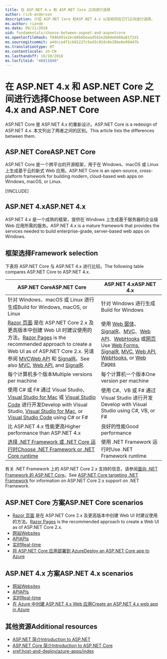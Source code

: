 ```yaml
---
title: 在 ASP.NET 4.x 和 ASP.NET Core 之间进行选择
author: rick-anderson
description: 介绍 ASP.NET Core 和ASP.NET 4.x 以及如何在它们之间进行选择。
ms.author: riande
ms.date: 09/11/2018
uid: fundamentals/choose-between-aspnet-and-aspnetcore
ms.openlocfilehash: f046491e2ec68b6beaad581e2b04e6688a81f2d1
ms.sourcegitcommit: a4dcca4f1cb81227c5ed3c92dc0e28be6e99447b
ms.translationtype: HT
ms.contentlocale: zh-CN
ms.lasthandoff: 10/10/2018
ms.locfileid: "48911040"
---
```

# <a name="choose-between-aspnet-4x-and-aspnet-core"></a><span data-ttu-id="a7381-103">在 ASP.NET 4.x 和 ASP.NET Core 之间进行选择</span><span class="sxs-lookup"><span data-stu-id="a7381-103">Choose between ASP.NET 4.x and ASP.NET Core</span></span>

<span data-ttu-id="a7381-104">ASP.NET Core 是 ASP.NET 4.x 的重新设计。</span><span class="sxs-lookup"><span data-stu-id="a7381-104">ASP.NET Core is a redesign of ASP.NET 4.x.</span></span> <span data-ttu-id="a7381-105">本文列出了两者之间的区别。</span><span class="sxs-lookup"><span data-stu-id="a7381-105">This article lists the differences between them.</span></span>

## <a name="aspnet-core"></a><span data-ttu-id="a7381-106">ASP.NET Core</span><span class="sxs-lookup"><span data-stu-id="a7381-106">ASP.NET Core</span></span>

<span data-ttu-id="a7381-107">ASP.NET Core 是一个跨平台的开源框架，用于在 Windows、macOS 或 Linux 上生成基于云的新式 Web 应用。</span><span class="sxs-lookup"><span data-stu-id="a7381-107">ASP.NET Core is an open-source, cross-platform framework for building modern, cloud-based web apps on Windows, macOS, or Linux.</span></span>

[!INCLUDE[](~/includes/benefits.md)]

## <a name="aspnet-4x"></a><span data-ttu-id="a7381-108">ASP.NET 4.x</span><span class="sxs-lookup"><span data-stu-id="a7381-108">ASP.NET 4.x</span></span>

<span data-ttu-id="a7381-109">ASP.NET 4.x 是一个成熟的框架，提供在 Windows 上生成基于服务器的企业级 Web 应用所需的服务。</span><span class="sxs-lookup"><span data-stu-id="a7381-109">ASP.NET 4.x is a mature framework that provides the services needed to build enterprise-grade, server-based web apps on Windows.</span></span>

## <a name="framework-selection"></a><span data-ttu-id="a7381-110">框架选择</span><span class="sxs-lookup"><span data-stu-id="a7381-110">Framework selection</span></span>

<span data-ttu-id="a7381-111">下表将 ASP.NET Core 与 ASP.NET 4.x 进行比较。</span><span class="sxs-lookup"><span data-stu-id="a7381-111">The following table compares ASP.NET Core to ASP.NET 4.x.</span></span>

| <span data-ttu-id="a7381-112">ASP.NET Core</span><span class="sxs-lookup"><span data-stu-id="a7381-112">ASP.NET Core</span></span> | <span data-ttu-id="a7381-113">ASP.NET 4.x</span><span class="sxs-lookup"><span data-stu-id="a7381-113">ASP.NET 4.x</span></span> |
|---|---|
|<span data-ttu-id="a7381-114">针对 Windows、macOS 或 Linux 进行生成</span><span class="sxs-lookup"><span data-stu-id="a7381-114">Build for Windows, macOS, or Linux</span></span>|<span data-ttu-id="a7381-115">针对 Windows 进行生成</span><span class="sxs-lookup"><span data-stu-id="a7381-115">Build for Windows</span></span>|
|<span data-ttu-id="a7381-116">[Razor 页面](xref:razor-pages/index) 是在 ASP.NET Core 2.x 及更高版本中创建 Web UI 时建议使用的方法。</span><span class="sxs-lookup"><span data-stu-id="a7381-116">[Razor Pages](xref:razor-pages/index) is the recommended approach to create a Web UI as of ASP.NET Core 2.x.</span></span> <span data-ttu-id="a7381-117">另请参阅 [MVC](xref:mvc/overview)[Web API](xref:tutorials/first-web-api) 和 [SignalR](xref:signalr/introduction)。</span><span class="sxs-lookup"><span data-stu-id="a7381-117">See also [MVC](xref:mvc/overview), [Web API](xref:tutorials/first-web-api), and [SignalR](xref:signalr/introduction).</span></span>|<span data-ttu-id="a7381-118">使用 [Web 窗体](/aspnet/web-forms)、[SignalR](/aspnet/signalr)、[MVC](/aspnet/mvc)、[Web API](/aspnet/web-api/)、[WebHooks](/aspnet/webhooks/) 或[网页](/aspnet/web-pages)</span><span class="sxs-lookup"><span data-stu-id="a7381-118">Use [Web Forms](/aspnet/web-forms), [SignalR](/aspnet/signalr), [MVC](/aspnet/mvc), [Web API](/aspnet/web-api/), [WebHooks](/aspnet/webhooks/), or [Web Pages](/aspnet/web-pages)</span></span>|
|<span data-ttu-id="a7381-119">每个计算机多个版本</span><span class="sxs-lookup"><span data-stu-id="a7381-119">Multiple versions per machine</span></span>|<span data-ttu-id="a7381-120">每个计算机一个版本</span><span class="sxs-lookup"><span data-stu-id="a7381-120">One version per machine</span></span>|
|<span data-ttu-id="a7381-121">使用 C# 或 F# 通过 Visual Studio、[Visual Studio for Mac](https://www.visualstudio.com/vs/visual-studio-mac/) 或 [Visual Studio Code](https://code.visualstudio.com/) 进行开发</span><span class="sxs-lookup"><span data-stu-id="a7381-121">Develop with Visual Studio, [Visual Studio for Mac](https://www.visualstudio.com/vs/visual-studio-mac/), or [Visual Studio Code](https://code.visualstudio.com/) using C# or F#</span></span>|<span data-ttu-id="a7381-122">使用 C#、VB 或 F# 通过 Visual Studio 进行开发</span><span class="sxs-lookup"><span data-stu-id="a7381-122">Develop with Visual Studio using C#, VB, or F#</span></span>|
|<span data-ttu-id="a7381-123">比 ASP.NET 4.x 性能更高</span><span class="sxs-lookup"><span data-stu-id="a7381-123">Higher performance than ASP.NET 4.x</span></span>|<span data-ttu-id="a7381-124">良好的性能</span><span class="sxs-lookup"><span data-stu-id="a7381-124">Good performance</span></span>|
|[<span data-ttu-id="a7381-125">选择 .NET Framework 或 .NET Core 运行时</span><span class="sxs-lookup"><span data-stu-id="a7381-125">Choose .NET Framework or .NET Core runtime</span></span>](/dotnet/articles/standard/choosing-core-framework-server)|<span data-ttu-id="a7381-126">使用 .NET Framework 运行时</span><span class="sxs-lookup"><span data-stu-id="a7381-126">Use .NET Framework runtime</span></span>|

<span data-ttu-id="a7381-127">有关 .NET Framework 上的 ASP.NET Core 2.x 支持的信息，请参阅[面向 .NET Framework 的 ASP.NET Core](xref:index#target-framework)。</span><span class="sxs-lookup"><span data-stu-id="a7381-127">See [ASP.NET Core targeting .NET Framework](xref:index#target-framework) for information on ASP.NET Core 2.x support on .NET Framework.</span></span>

## <a name="aspnet-core-scenarios"></a><span data-ttu-id="a7381-128">ASP.NET Core 方案</span><span class="sxs-lookup"><span data-stu-id="a7381-128">ASP.NET Core scenarios</span></span>

* <span data-ttu-id="a7381-129">[Razor 页面](xref:razor-pages/index) 是在 ASP.NET Core 2.x 及更高版本中创建 Web UI 时建议使用的方法。</span><span class="sxs-lookup"><span data-stu-id="a7381-129">[Razor Pages](xref:razor-pages/index) is the recommended approach to create a Web UI as of ASP.NET Core 2.x.</span></span>
* [<span data-ttu-id="a7381-130">网站</span><span class="sxs-lookup"><span data-stu-id="a7381-130">Websites</span></span>](xref:tutorials/first-mvc-app/index)
* [<span data-ttu-id="a7381-131">API</span><span class="sxs-lookup"><span data-stu-id="a7381-131">APIs</span></span>](xref:tutorials/first-web-api)
* [<span data-ttu-id="a7381-132">实时</span><span class="sxs-lookup"><span data-stu-id="a7381-132">Real-time</span></span>](xref:signalr/index)
* [<span data-ttu-id="a7381-133">将 ASP.NET Core 应用部署到 Azure</span><span class="sxs-lookup"><span data-stu-id="a7381-133">Deploy an ASP.NET Core app to Azure</span></span>](/azure/app-service/app-service-web-get-started-dotnet)

## <a name="aspnet-4x-scenarios"></a><span data-ttu-id="a7381-134">ASP.NET 4.x 方案</span><span class="sxs-lookup"><span data-stu-id="a7381-134">ASP.NET 4.x scenarios</span></span>

* [<span data-ttu-id="a7381-135">网站</span><span class="sxs-lookup"><span data-stu-id="a7381-135">Websites</span></span>](/aspnet/mvc)
* [<span data-ttu-id="a7381-136">API</span><span class="sxs-lookup"><span data-stu-id="a7381-136">APIs</span></span>](/aspnet/web-api)
* [<span data-ttu-id="a7381-137">实时</span><span class="sxs-lookup"><span data-stu-id="a7381-137">Real-time</span></span>](/aspnet/signalr)
* [<span data-ttu-id="a7381-138">在 Azure 中创建 ASP.NET 4.x Web 应用</span><span class="sxs-lookup"><span data-stu-id="a7381-138">Create an ASP.NET 4.x web app in Azure</span></span>](/azure/app-service/app-service-web-get-started-dotnet-framework)

## <a name="additional-resources"></a><span data-ttu-id="a7381-139">其他资源</span><span class="sxs-lookup"><span data-stu-id="a7381-139">Additional resources</span></span>

* [<span data-ttu-id="a7381-140">ASP.NET 简介</span><span class="sxs-lookup"><span data-stu-id="a7381-140">Introduction to ASP.NET</span></span>](/aspnet/overview)
* [<span data-ttu-id="a7381-141">ASP.NET Core 简介</span><span class="sxs-lookup"><span data-stu-id="a7381-141">Introduction to ASP.NET Core</span></span>](xref:index)
* <xref:host-and-deploy/azure-apps/index>
